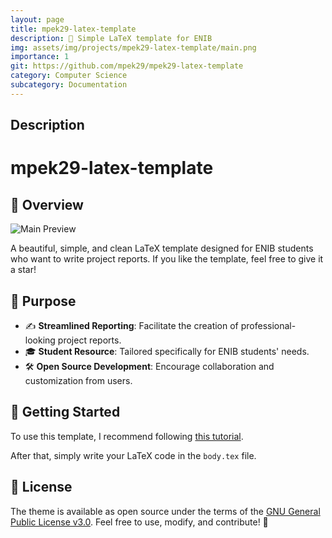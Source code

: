 ```yaml
---
layout: page
title: mpek29-latex-template
description: 📄 Simple LaTeX template for ENIB
img: assets/img/projects/mpek29-latex-template/main.png
importance: 1
git: https://github.com/mpek29/mpek29-latex-template
category: Computer Science
subcategory: Documentation
---
```




## Description

# mpek29-latex-template

## 🚀 Overview
![Main Preview](assets/img/main.png)

A beautiful, simple, and clean LaTeX template designed for ENIB students who want to write project reports. If you like the template, feel free to give it a star!

## 🎯 Purpose
- ✍️ **Streamlined Reporting**: Facilitate the creation of professional-looking project reports.
- 🎓 **Student Resource**: Tailored specifically for ENIB students' needs.
- 🛠️ **Open Source Development**: Encourage collaboration and customization from users.

## 📝 Getting Started
To use this template, I recommend following [this tutorial](https://mpek29.github.io/learning/technical/use_template_sharelatex/). 

After that, simply write your LaTeX code in the `body.tex` file.

## 🌟 License
The theme is available as open source under the terms of the [GNU General Public License v3.0](https://github.com/mpek29/mpek29-latex-template/blob/master/LICENSE). Feel free to use, modify, and contribute! 🚀

